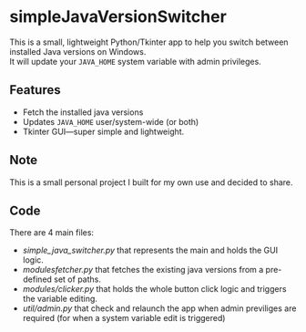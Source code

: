 # simpleJavaVersionSwitcher
This is a small, lightweight Python/Tkinter app to help you switch between installed Java versions on Windows.  
It will update your `JAVA_HOME` system variable with admin privileges.

## Features
- Fetch the installed java versions
- Updates `JAVA_HOME` user/system-wide (or both)
- Tkinter GUI—super simple and lightweight.

## Note
This is a small personal project I built for my own use and decided to share.

## Code
There are 4 main files:
- *simple_java_switcher.py* that represents the main and holds the GUI logic.
- *modulesfetcher.py* that fetches the existing java versions from a pre-defined set of paths.
- *modules/clicker.py* that holds the whole button click logic and triggers the variable editing.
- *util/admin.py* that check and relaunch the app when admin previliges are required (for when a system variable edit is triggered)
